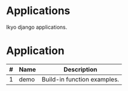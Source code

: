 # Applications
Ikyo django applications.

# Application
| #   | Name          | Description |
| --- | ------------- |----------- |
| 1   | demo | Build-in function examples. |